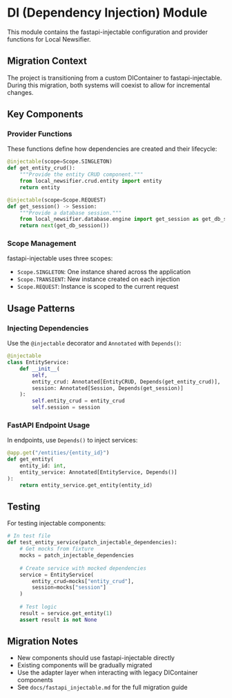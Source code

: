 # DI (Dependency Injection) Module

This module contains the fastapi-injectable configuration and provider functions for Local Newsifier.

## Migration Context

The project is transitioning from a custom DIContainer to fastapi-injectable. During this migration, both systems will coexist to allow for incremental changes.

## Key Components

### Provider Functions

These functions define how dependencies are created and their lifecycle:

```python
@injectable(scope=Scope.SINGLETON)
def get_entity_crud():
    """Provide the entity CRUD component."""
    from local_newsifier.crud.entity import entity
    return entity

@injectable(scope=Scope.REQUEST)
def get_session() -> Session:
    """Provide a database session."""
    from local_newsifier.database.engine import get_session as get_db_session
    return next(get_db_session())
```

### Scope Management

fastapi-injectable uses three scopes:
- `Scope.SINGLETON`: One instance shared across the application
- `Scope.TRANSIENT`: New instance created on each injection
- `Scope.REQUEST`: Instance is scoped to the current request

## Usage Patterns

### Injecting Dependencies

Use the `@injectable` decorator and `Annotated` with `Depends()`:

```python
@injectable
class EntityService:
    def __init__(
        self,
        entity_crud: Annotated[EntityCRUD, Depends(get_entity_crud)],
        session: Annotated[Session, Depends(get_session)]
    ):
        self.entity_crud = entity_crud
        self.session = session
```

### FastAPI Endpoint Usage

In endpoints, use `Depends()` to inject services:

```python
@app.get("/entities/{entity_id}")
def get_entity(
    entity_id: int,
    entity_service: Annotated[EntityService, Depends()]
):
    return entity_service.get_entity(entity_id)
```

## Testing

For testing injectable components:

```python
# In test file
def test_entity_service(patch_injectable_dependencies):
    # Get mocks from fixture
    mocks = patch_injectable_dependencies
    
    # Create service with mocked dependencies
    service = EntityService(
        entity_crud=mocks["entity_crud"],
        session=mocks["session"]
    )
    
    # Test logic
    result = service.get_entity(1)
    assert result is not None
```

## Migration Notes

- New components should use fastapi-injectable directly
- Existing components will be gradually migrated
- Use the adapter layer when interacting with legacy DIContainer components
- See `docs/fastapi_injectable.md` for the full migration guide
